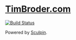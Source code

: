 [TimBroder.com](http://www.timbroder.com)
=====================
[![Build Status](https://travis-ci.org/timbroder/timbroder.com-sculpin.svg?branch=master)](https://travis-ci.org/broderboy/timbroder.com-sculpin)

Powered by [Sculpin](http://sculpin.io).
